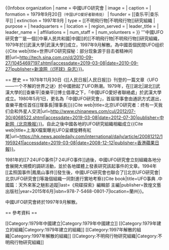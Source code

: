 {{Infobox organization
| name = 中國UFO研究會
| image = 
| caption = 
| formation = 1979年9月20日<small>（中国UFO爱好者联络处）</small>
| founder = [[查乐平|查乐平]]
| extinction = 1997年9月
| type = [[不明飛行物|不明飛行物]]研究組織
| purpose = 
| headquarters = 
| location = 
| region_served = 
| leader_title = 
| leader_name = 
| affiliations = 
| num_staff = 
| num_volunteers = 
}}
'''中國UFO研究會'''是一個[[中華人民共和國|中國]]的[[不明飛行物|不明飛行物]]研究組織，1979年於[[武漢大學|武漢大學]]成立，1997年9月解散。為中國首個民間UFO组织<ref name=":0">{{Cite web|title=世界UFO研究探秘：部分现象源于目击者精神问题|url=http://tech.sina.com.cn/d/2010-09-27/10454697197.shtml|accessdate=2019-03-08|date=2010-09-27|publisher=新浪网（《环球》杂志）}}</ref>。

== 歷史 ==
1978年11月30日《[[人民日报|人民日报]]》刊登的一篇文章〈UFO——一个不解的世界之谜〉於中國掀起了UFO熱潮。1979年，在[[湖北|湖北]]武漢大學的[[查樂平|查樂平]]博士倡導之下，「中國UFO愛好者聯絡處」於武漢大學成立。1980年5月1日，更名為「中國UFO研究會」，首屆理事會由通訊方式選出，查樂平擔任首任[[理事長|理事長]]<ref>{{Cite web|title=北京UFO研究者：终有一天我们会和外星人交流|url=http://www.chinanews.com/cul/2012/07-30/4068522.shtml|accessdate=2019-03-08|date=2012-07-30|publisher=中新网（北京晚报）}}</ref>。自此之後中國各地的UFO研究組織相繼成立<ref>{{Cite web|title=上海X檔案曝光UFO呈螺旋轉有紅尾|url=https://hk.news.appledaily.com/international/daily/article/20081212/11959241|accessdate=2019-03-08|date=2008-12-12|publisher=香港蘋果日報}}</ref>。

1981年的[[7·24UFO事件|7·24UFO事件]]過後，中國UFO研究會立刻組織各地分會展開大規模的調研活動，並於各地媒體上發表研究該起事件的文章。1994年[[孟照国事件|鳳凰山事件]]發生後，中國UFO研究會也聯合了[[北京UFO研究會|北京UFO研究會]]等幾個組織一同對進行實地考察<ref>{{Cite book|title=UFO事典 .中國篇：天外來客之魅影追蹤|last=《飛碟探索》編輯部 主編|publisher=敦煌文藝出版社|year=2015年6月|isbn=978-7-5468-0801-7|location=蘭州}}</ref>。

中國UFO研究會終於1997年9月解散<ref name=":0" />。

== 參考資料 ==
<references />

[[Category:1979年中國建立|Category:1979年中國建立]]
[[Category:1979年建立的組織|Category:1979年建立的組織]]
[[Category:1997年解散的組織|Category:1997年解散的組織]]
[[Category:不明飛行物研究組織|Category:不明飛行物研究組織]]